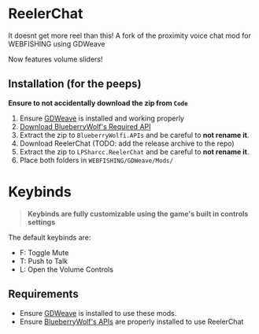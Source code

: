 # ReelerChat
It doesnt get more reel than this! A fork of the proximity voice chat mod for WEBFISHING using GDWeave

Now features volume sliders!

## Installation (for the peeps)
**Ensure to not accidentally download the zip from `Code`**
1. Ensure [GDWeave](https://github.com/NotNite/GDWeave) is installed and working properly
2. [Download BlueberryWolf's Required API](https://github.com/BlueberryWolf/APIs/releases/latest/download/BlueberryWolfi.APIs.zip)
3. Extract the zip to `BlueberryWolfi.APIs` and be careful to **not rename it**.
4. Download ReelerChat (TODO: add the release archive to the repo)
5. Extract the zip to `LPSharcc.ReelerChat` and be careful to **not rename it**.
6. Place both folders in `WEBFISHING/GDWeave/Mods/`

# Keybinds
> **Keybinds are fully customizable using the game's built in controls settings**

The default keybinds are:
* F: Toggle Mute
* T: Push to Talk
* L: Open the Volume Controls

## Requirements
* Ensure [GDWeave](https://github.com/NotNite/GDWeave) is installed to use these mods.
* Ensure [BlueberryWolf's APIs](https://github.com/BlueberryWolf/APIs/releases/latest/download/BlueberryWolfi.APIs.zip) are properly installed to use ReelerChat
